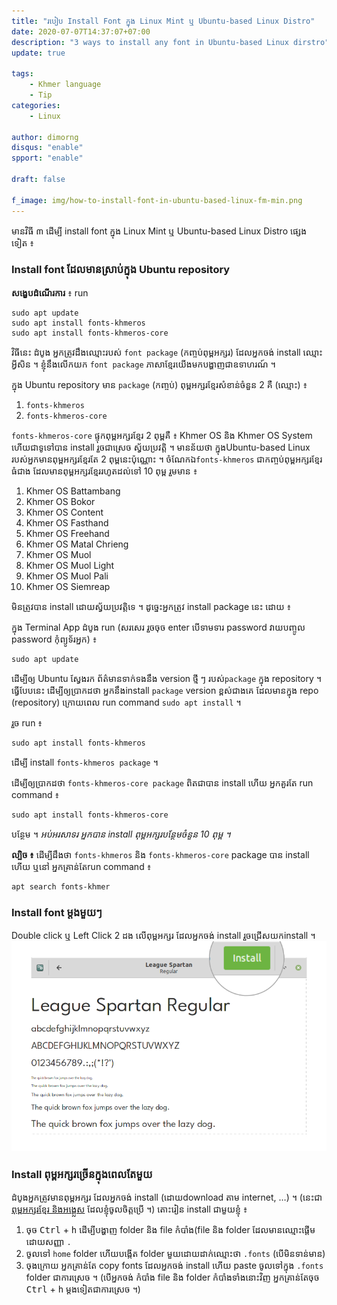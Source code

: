 ```yaml
---
title: "របៀប​ Install Font ក្នុង​ Linux Mint ឬ​ Ubuntu-based Linux Distro"
date: 2020-07-07T14:37:07+07:00
description: "3 ways to install any font in Ubuntu-based Linux dirstro"
update: true

tags:
    - Khmer language
    - Tip
categories: 
    - Linux

author: dimorng
disqus: "enable"
spport: "enable"

draft: false

f_image: img/how-to-install-font-in-ubuntu-based-linux-fm-min.png
---
```


មាន​វិធី​ ៣ ដើម្បី​ install font ក្នុង Linux Mint ឬ​ Ubuntu-based Linux Distro ផ្សេង​ទៀត ៖

### Install font ដែល​មាន​ស្រាប់​ក្នុង​ Ubuntu repository

**សង្ខេប​ដំណើរ​ការ** ៖ run
```
sudo apt update 
sudo apt install fonts-khmeros 
sudo apt install fonts-khmeros-core 
```

វិធី​នេះ​ ដំបូង​ អ្នក​ត្រូវ​ដឹង​ឈ្មោះ​របស់ `font package` (កញ្ចប់​ពុម្ព​អក្សរ) ដែល​អ្នក​ចង់​ install ឈ្មោះ​អ្វី​សិន ។ ខ្ញុំ​នឹង​លើក​យក​ `font package` ភាសាខ្មែរ​យើង​មក​បង្ហាញ​ជា​ឧទាហរណ៍ ។

ក្នុង​ Ubuntu repository មាន​ `package` (កញ្ចប់) ពុម្ពអក្សរ​ខ្មែរ​សំខាន់​ចំនួន​ 2 គឺ (ឈ្មោះ) ៖
1. `fonts-khmeros`
2. `fonts-khmeros-core`

`fonts-khmeros-core` ផ្ទុក​ពុម្ពអក្សរ​ខ្មែរ​ 2 ពុម្ព​គឺ ៖ Khmer OS និង Khmer OS System ហើយ​ជាទូទៅ​បាន​ install រួច​ជា​ស្រេច ស្វ័យ​ប្រវត្តិ ។ មាន​ន័យ​ថា ក្នុង​ Ubuntu-based Linux របស់​អ្នក​មាន​ពុម្ព​អក្សរ​ខ្មែរ​តែ​ 2 ពុម្ព​នេះ​ប៉ុណ្ណោះ ។ ចំណែក​ឯ​ `fonts-khmeros` ជា​កញ្ចប់​ពុម្ពអក្សរ​ខ្មែរ​ធំជាង ដែល​មាន​ពុម្ពអក្សរ​ខ្មែរ​រហូត​ដល់​ទៅ  10 ពុម្ព រួមមាន ៖
1. Khmer OS Battambang
2. Khmer OS Bokor
3. Khmer OS Content
4. Khmer OS Fasthand
5. Khmer OS Freehand
6. Khmer OS Matal Chrieng
7. Khmer OS Muol
8. Khmer OS Muol Light
9. Khmer OS Muol Pali
10. Khmer OS Siemreap

មិន​ត្រូវ​បាន​ install ដោយ​ស្វ័យ​ប្រវត្តិ​ទេ ។ ដូច្នេះ​អ្នក​ត្រូវ​ install package នេះ ដោយ ៖

ក្នុង Terminal App ដំបូង run (សរសេរ​ រួច​ចុច​ enter បើ​ទាមទារ​ password វាយ​បញ្ចូល password កុំព្យូទ័រ​អ្នក) ៖ 
```
sudo apt update
``` 
ដើម្បីឲ្យ Ubuntu ស្វែង​រក​ ព័ត៌មាន​ទាក់ទង​នឹង version ថ្មី ៗ របស់​ `package` ក្នុង​ repository ។ ធ្វើ​បែប​នេះ ដើម្បី​ឲ្យ​ប្រាកដ​ថា អ្នក​នឹង​ install `package` version ខ្ពស់​ជាង​គេ ដែល​មាន​ក្នុង​ repo (repository) ក្រោយ​ពេល​ run command `sudo apt install` ។

រួច run ៖ 
```
sudo apt install fonts-khmeros 
```
ដើម្បី​ install `fonts-khmeros package` ។

ដើម្បីឲ្យ​ប្រាកដ​ថា `fonts-khmeros-core package` ពិត​ជា​បាន​ install ហើយ អ្នក​គួរ​តែ run command ៖
```
sudo apt install fonts-khmeros-core 
```
បន្ថែម ។ *អប់អរសាទរ​ អ្នក​បាន​ install ពុម្ពអក្សរ​បន្ថែម​ចំនួន 10 ពុម្ព ។*

**ល្បិច ៖** ដើម្បី​ដឹង​ថា​ `fonts-khmeros` និង `fonts-khmeros-core` package បាន​ install ហើយ​ ឬ​នៅ អ្នក​គ្រាន់​តែ​ run command ៖
```
apt search fonts-khmer
```

### Install font ម្តង​មួយៗ

Double click ឬ Left Click 2 ដង លើ​ពុម្ព​អក្សរ​ ដែល​អ្នក​ចង់​ install រួច​ជ្រើស​យក​ install ។
![install-fonts-one-by-one](/img/how-to-install-font-in-ubuntu-based-linux-1-min.png)

### Install ពុម្ពអក្សរ​ច្រើន​ក្នុង​ពេល​តែ​មួយ

ដំបូង​អ្នក​ត្រូវ​មាន​ពុម្ពអក្សរ​ ដែល​អ្នក​ចង់​ install (ដោយdownload តាម​ internet, …) ។ (នេះ​ជា​ [ពុម្ពអក្សរ​ខ្មែរ និង​អង្គ្លេស](https://drive.google.com/file/d/1MiSjP2HRK2_vQ-zLq-OJIIj2iUbTjRnT/view?usp=sharing) ដែល​ខ្ញុំចូល​ចិត្ត​ប្រើ ។) តោះ​រៀន​ install ជាមួយ​ខ្ញុំ ៖

1. ចុច <kbd>Ctrl</kbd> + <kbd>h</kbd> ដើម្បី​បង្ហាញ​ folder និង file កំបាំង​ (file និង folder ដែល​មាន​ឈ្មោះ​ផ្ដើម​ដោយ​សញ្ញា `.`
2. ចូល​ទៅ `home` folder ហើយ​បង្កើត folder មួយ​ដោយ​ដាក់​ឈ្មោះ​ថា `.fonts` (បើ​មិនទាន់​មាន)
3. ចុង​ក្រោយ​ អ្នក​គ្រាន់​តែ​ copy fonts ដែល​អ្នក​ចង់​ install ហើយ​ paste ចូល​ទៅ​ក្នុង `.fonts` folder ជា​ការ​ស្រេច ។ (បើ​អ្នក​ចង់​ កំបាំង​ file និង folder កំបាំង​ទាំង​នោះ​វិញ​ អ្នក​គ្រាន់​តែ​ចុច​ <kbd>Ctrl</kbd> + <kbd>h</kbd> ម្តង​ទៀត​ជា​ការ​ស្រេច ។)
